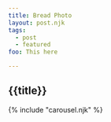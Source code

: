 ```yaml
---
title: Bread Photo
layout: post.njk
tags:
  - post
  - featured
foo: This here

---
```


## {{title}}

{% include "carousel.njk" %}

